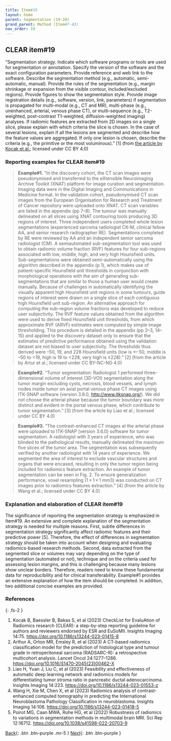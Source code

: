 ```yaml
---
title: Item#19
layout: home
parent: Segmentation (19-20)
grand_parent: Method (Item#7-43)
nav_order: 19
---
```


## CLEAR item#19


“Segmentation strategy. Indicate which software programs or tools are used for segmentation or annotation. Specify the version of the software and the exact configuration parameters. Provide reference and web link to the software. Describe the segmentation method (e.g., automatic, semi-automatic, manual). Provide the rules of the segmentation (e.g., margin shrinkage or expansion from the visible contour, included/excluded regions). Provide figures to show the segmentation style. Provide image registration details (e.g., software, version, link, parameters) if segmentation is propagated for multi-modal (e.g., CT and MR), multi-phase (e.g., unenhanced, arterial, venous phase CT), or multi-sequence (e.g., T2-weighted, post-contrast T1-weighted, diffusion-weighted imaging) analyses. If radiomic features are extracted from 2D images on a single slice, please explain with which criteria the slice is chosen. In the case of several lesions, explain if all the lesions are segmented and describe how the feature values are aggregated. If only one lesion is chosen, describe the criteria (e.g., the primitive or the most voluminous).” [1] (from [the article by Kocak et al.](https://insightsimaging.springeropen.com/articles/10.1186/s13244-023-01415-8); licensed under CC BY 4.0)


### Reporting examples for CLEAR item#19

> **Example#1.** “In the discovery cohort, the CT scan images were pseudonymised and transferred to the eXtensible Neuroimaging Archive Toolkit (XNAT) platform for image curation and segmentation. Imaging data were in the Digital Imaging and Communications in Medicine format. In the validation cohort, pseudonymised CT scan images from the European Organisation for Research and Treatment of Cancer repository were uploaded onto XNAT. CT scan variables are listed in the appendix (pp 7–8). The tumour was manually delineated on all slices using XNAT contouring tools producing 3D regions of interest. Three independent users completed whole lesion segmentations (experienced sarcoma radiologist CK-M, clinical fellow AA, and senior research radiographer RE). Segmentations completed by RE were reviewed by AA and an independent senior sarcoma radiologist (CM). A semiautomated sub-segmentation tool was used to obtain radiomic volume fraction (RVF) features for four sub-regions associated with low, middle, high, and very high Hounsfield units. Sub-segmentations were obtained semi-automatically using the algorithm described in the appendix (p 1), which makes use of patient-specific Hounsfield unit thresholds in conjunction with morphological operations with the aim of generating sub-segmentations that are similar to those a human user would create manually. Because of challenges in automatically identifying the visually apparent high Hounsfield unit regions in some tumours, guide regions of interest were drawn on a single slice of each contiguous high Hounsfield unit sub-region. An alternative approach for computing the sub-region volume fractions was developed to reduce user subjectivity. The RVF feature values obtained from the algorithm were used to derive fixed Hounsfield unit thresholds, from which approximate RVF (ARVF) estimates were computed by simple image thresholding. This procedure is detailed in the appendix (pp 2–3, 14–15) and applied to the discovery dataset only to ensure that the estimates of predictive performance obtained using the validation dataset are not biased to user subjectivity. The thresholds thus derived were –50, 19, and 228 Hounsfield units (low is <–50, middle is –50 to <19, high is 19 to <228, very high is ≥228).” [2] (from the article by Artur et al.; licensed under CC BY-NC-ND 4.0)

> **Example#2.** “Tumor segmentation: Radiologist 1 performed three-dimensional volume of interest (3D-VOI) segmentation along the tumor margin excluding cysts, necrosis, blood vessels, and lymph nodes inside tumor on axial portal venous phase CT images using ITK-SNAP software (version 3.8.0, http://www.itksnap.org/). We did not choose the arterial phase because the tumor boundary was more distinct and evident in the portal venous phase, which contribute to tumor segmentation.” [3] (from the article by Liao et al.; licensed under CC BY 4.0)

> **Example#3.** “The contrast-enhanced CT images at the arterial phase were uploaded to ITK-SNAP (version 3.6.0) software for tumor segmentation. A radiologist with 3 years of experience, who was blinded to the pathological results, manually delineated the maximum five slices of the tumor area. The segmentation was subsequently verified by another radiologist with 14 years of experience. We segmented the area of interest to exclude vascular structures and organs that were encased, resulting in only the tumor region being included for radiomics feature extraction. An example of tumor segmentation can be seen in Fig. 2. To ensure generalization performance, voxel resampling (1 × 1 × 1 mm3) was conducted on CT images prior to radiomics features extraction.” [4] (from the article by Wang et al.; licensed under CC BY 4.0)

### Explanation and elaboration of CLEAR item#19

The significance of reporting the segmentation strategy is emphasized in Item#19. An extensive and complete explanation of the segmentation strategy is needed for multiple reasons. First, subtle differences in segmentation strategy significantly affect radiomic features and their predictive power [5]. Therefore, the effect of differences in segmentation strategy should be taken into account when designing and evaluating radiomics-based research methods. Second, data extracted from the segmented slice or volumes may vary depending on the type of segmentation (automated or not), technique and on the criteria used for assessing lesion margins, and this is challenging because many lesions show unclear borders. Therefore, readers need to know these fundamental data for reproducibility and for clinical transferability. Example#1 provides an extensive explanation of how the item should be completed. In addition, two additional concise examples are provided.

### References

{: .fs-2 }

1. 	Kocak B, Baessler B, Bakas S, et al (2023) CheckList for EvaluAtion of Radiomics research (CLEAR): a step-by-step reporting guideline for authors and reviewers endorsed by ESR and EuSoMII. Insights Imaging 14:75. https://doi.org/10.1186/s13244-023-01415-8
2. 	Arthur A, Orton MR, Emsley R, et al (2023) A CT-based radiomics classification model for the prediction of histological type and tumour grade in retroperitoneal sarcoma (RADSARC-R): a retrospective multicohort analysis. Lancet Oncol 24:1277–1286. https://doi.org/10.1016/S1470-2045(23)00462-X
3. 	Liao H, Yuan J, Liu C, et al (2023) Feasibility and effectiveness of automatic deep learning network and radiomics models for differentiating tumor stroma ratio in pancreatic ductal adenocarcinoma. Insights Imaging 14:223. https://doi.org/10.1186/s13244-023-01553-z
4. 	Wang H, Xie M, Chen X, et al (2023) Radiomics analysis of contrast-enhanced computed tomography in predicting the International Neuroblastoma Pathology Classification in neuroblastoma. Insights Imaging 14:106. https://doi.org/10.1186/s13244-023-01418-5
5. 	Poirot MG, Caan MWA, Ruhe HG, et al (2022) Robustness of radiomics to variations in segmentation methods in multimodal brain MRI. Sci Rep 12:16712. https://doi.org/10.1038/s41598-022-20703-9

[Back](https://radiomic.github.io/CLEAR-E3/docs/Method%20(Item%207-43)/Data%20(13-18)/Item18.html){: .btn .btn-purple .mr-5 }
[Next](https://radiomic.github.io/CLEAR-E3/docs/Item4.html){: .btn .btn-purple   }
